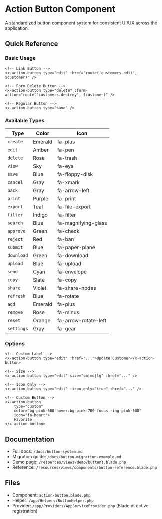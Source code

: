 # Action Button Component

A standardized button component system for consistent UI/UX across the application.

## Quick Reference

### Basic Usage

```blade
<!-- Link Button -->
<x-action-button type="edit" :href="route('customers.edit', $customer)" />

<!-- Form Delete Button -->
<x-action-button type="delete" :form-action="route('customers.destroy', $customer)" />

<!-- Regular Button -->
<x-action-button type="save" />
```

### Available Types

| Type | Color | Icon |
|------|-------|------|
| `create` | Emerald | fa-plus |
| `edit` | Amber | fa-pen |
| `delete` | Rose | fa-trash |
| `view` | Sky | fa-eye |
| `save` | Blue | fa-floppy-disk |
| `cancel` | Gray | fa-xmark |
| `back` | Gray | fa-arrow-left |
| `print` | Purple | fa-print |
| `export` | Teal | fa-file-export |
| `filter` | Indigo | fa-filter |
| `search` | Blue | fa-magnifying-glass |
| `approve` | Green | fa-check |
| `reject` | Red | fa-ban |
| `submit` | Blue | fa-paper-plane |
| `download` | Green | fa-download |
| `upload` | Blue | fa-upload |
| `send` | Cyan | fa-envelope |
| `copy` | Slate | fa-copy |
| `share` | Violet | fa-share-nodes |
| `refresh` | Blue | fa-rotate |
| `add` | Emerald | fa-plus |
| `remove` | Rose | fa-minus |
| `reset` | Orange | fa-arrow-rotate-left |
| `settings` | Gray | fa-gear |

### Options

```blade
<!-- Custom Label -->
<x-action-button type="edit" :href="...">Update Customer</x-action-button>

<!-- Size -->
<x-action-button type="edit" size="sm|md|lg" :href="..." />

<!-- Icon Only -->
<x-action-button type="edit" :icon-only="true" :href="..." />

<!-- Custom Button -->
<x-action-button 
    type="custom" 
    color="bg-pink-600 hover:bg-pink-700 focus:ring-pink-500" 
    icon="fa-heart">
    Favorite
</x-action-button>
```

## Documentation

- Full docs: `/docs/button-system.md`
- Migration guide: `/docs/button-migration-example.md`
- Demo page: `/resources/views/demo/buttons.blade.php`
- Reference: `/resources/views/components/button-reference.blade.php`

## Files

- Component: `action-button.blade.php`
- Helper: `/app/Helpers/ButtonHelper.php`
- Provider: `/app/Providers/AppServiceProvider.php` (Blade directive registration)
